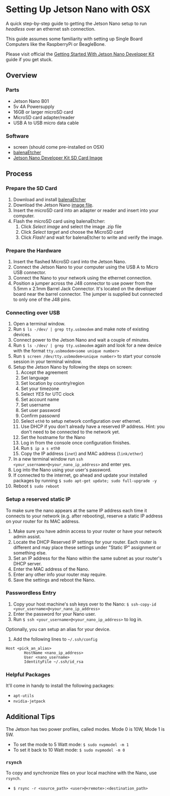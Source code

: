 # Setting Up Jetson Nano with OSX

A quick step-by-step guide to getting the Jetson Nano setup to run *headless* over an ethernet ssh connection.

This guide assumes some familiarity with setting up Single Board Computers like the RaspberryPi or BeagleBone.

Please visit official the [Getting Started With Jetson Nano Developer Kit](https://developer.nvidia.com/embedded/learn/get-started-jetson-nano-devkit) guide if you get stuck.
 

## Overview

### Parts

* Jetson Nano B01
* 5v 4A Powersupply
* 16GB or larger microSD card
* MicroSD card adapter/reader
* USB A to USB micro data cable

### Software

* screen (should come pre-installed on OSX)
* [balenaEtcher](https://www.balena.io/etcher/#download)
* [Jetson Nano Developer Kit SD Card Image](https://developer.nvidia.com/jetson-nano-sd-card-image)

## Process

### Prepare the SD Card

1. Download and install [balenaEtcher](https://www.balena.io/etcher/#download)
1. Download the Jetson Nano [image file](https://developer.nvidia.com/jetson-nano-sd-card-image).
1. Insert the microSD card into an adapter or reader and insert into your computer.
1. Flash the microSD card using balenaEtcher:
	1. Click *Select image* and select the image .zip file
	1. Click *Select target* and choose the MicroSD card
	1. Click *Flash!* and wait for balenaEtcher to write and verify the image.

### Prepare the Hardware
	
1. Insert the flashed MicroSD card into the Jetson Nano.
1. Connect the Jetson Nano to your computer using the USB A to Micro USB connector.
1. Connect the Nano to your network using the ethernet connection. 
1. Position a jumper across the J48 connector to use power from the 5.5mm x 2.1mm Barrel Jack Connector. It's located on the developer board near the barrel connector. The jumper is supplied but connected to only one of the J48 pins.

### Connecting over USB

1. Open a terminal window.
1. Run `$ ls -/dev/ | grep tty.usbmodem` and make note of existing devices.
1. Connect power to the Jetson Nano and wait a couple of minutes.
1. Run `$ ls -/dev/ | grep tty.usbmodem` again and look for a new device with the format `tty.usbmodem<some unique number>`
1. Run `$ screen /dev/tty.usbmodem<unique number>` to start your console session in your terminal window.
1. Setup the Jetson Nano by following the steps on screen:
	1. Accept the agreement
	2. Set language
	3. Set location by country/region
	4. Set your timezone
	5. Select *YES* for UTC clock
	6. Set account name
	7. Set username
	8. Set user password
	9. Confirm passowrd
	10. Select `eth0` to setup network configuration over ethernet.
	11. Use DHCP if you don't already have a reserved IP address. Hint: you don't need to be connected to the network yet.
	12. Set the hostname for the Nano
	13. Log in from the console once configuration finishes.
	14. Run `$ ip a s eth0`
	15. Copy the IP address (`inet`) and MAC address (`link/ether`)
1. In a new terminal window run `ssh <your_username>@<your_nano_ip_address>` and enter yes.
1. Log into the Nano using your user's password.
1. If connected to the internet, go ahead and update your installed packages by running `$ sudo apt-get update; sudo full-upgrade -y`
1. Reboot `$ sudo reboot`

### Setup a reserved static IP

To make sure the nano appears at the same IP address each time it connects to your network (e.g. after rebooting), reserve a static IP address on your router for its MAC address.

1. Make sure you have admin access to your router or have your network admin assist.
1. Locate the DHCP Reserved IP settings for your router. Each router is different and may place these settings under "Static IP" assignment or something else.
1. Set an IP address for the Nano within the same subnet as your router's DHCP server.
1. Enter the MAC address of the Nano.
1. Enter any other info your router may require.
1. Save the settings and reboot the Nano.

### Passwordless Entry

1. Copy your host machine's ssh keys over to the Nano: `$ ssh-copy-id <your_username>@<your_nano_ip_address>`
1. Enter the password for your Nano user.
1. Run `$ ssh <your_username>@<your_nano_ip_address>` to log in.

Optionally, you can setup an alias for your device.

1. Add the following lines to `~/.ssh/config`

```
Host <pick_an_alias>
        HostName <nano_ip_address>
        User <nano_username>
        IdentityFile ~/.ssh/id_rsa
```

### Helpful Packages

It'll come in handy to install the following packages:

* `apt-utils`
* `nvidia-jetpack`

## Additional Tips

The Jetson has two power profiles, called modes. Mode 0 is 10W, Mode 1 is 5W. 

* To set the mode to 5 Watt mode: `$ sudo nvpmodel -m 1`
* To set it back to 10 Watt mode: `$ sudo nvpmodel -m 0`

### `rsynch`

To copy and synchronize files on your local machine with the Nano, use `rsynch`.

* `$ rsync -r <source_path> <user>@<remote>:<destination_path>`